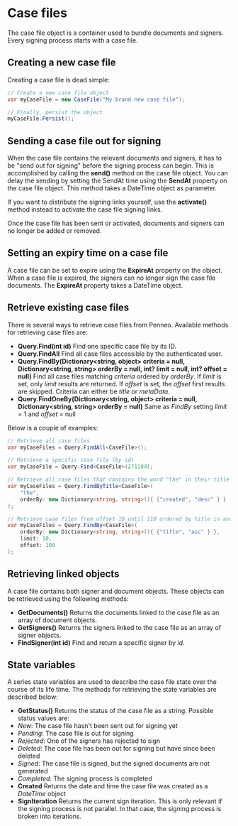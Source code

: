 # Case files
The case file object is a container used to bundle documents and signers. Every signing process starts with a case file.

## Creating a new case file
Creating a case file is dead simple: 

```csharp
// Create a new case file object
var myCaseFile = new CaseFile("My brand new case file");

// Finally, persist the object
myCaseFile.Persist();
```

## Sending a case file out for signing
When the case file contains the relevant documents and signers, it has to be "send out for signing" before the signing process can begin. This is accomplished by calling the __send()__ method on the case file object. You can delay the sending by setting the SendAt time using the __SendAt__ property on the case file object. This method takes a DateTime object as parameter.

If you want to distribute the signing links yourself, use the __activate()__ method instead to activate the case file signing links.

Once the case file has been sent or activated, documents and signers can no longer be added or removed.

## Setting an expiry time on a case file
A case file can be set to expire using the __ExpireAt__ property on the object. When a case file is expired, the signers can no longer sign the case file documents. The __ExpireAt__ property takes a DateTime object.

## Retrieve existing case files
There is several ways to retrieve case files from Penneo. Available methods for retrieving case files are:

* __Query.Find<Casefile>(int id)__
Find one specific case file by its ID.
* __Query.FindAll<CaseFile>__
Find all case files accessible by the authenticated user.
* __Query.FindBy<Casefile>(Dictionary\<string, object\> criteria = null, Dictionary\<string, string\> orderBy = null, int? limit = null, int? offset = null)__
Find all case files matching _criteria_ ordered by _orderBy_. If _limit_ is set, only _limit_ results are returned. If _offset_ is set, the _offset_ first results are skipped.
Criteria can either be _title_ or _metaData_.
* __Query.FindOneBy<Casefile>(Dictionary\<string, object\> criteria = null, Dictionary\<string, string\> orderBy = null)__
Same as _FindBy_ setting _limit_ = 1 and _offset_ = null

Below is a couple of examples:

```csharp
// Retrieve all case files
var myCaseFiles = Query.FindAll<CaseFile>();

// Retrieve a specific case file (by id)
var myCaseFile = Query.Find<CaseFile>(271184);

// Retrieve all case files that contains the word "the" in their title and sort descending on creation date
var myCaseFiles = Query.FindByTitle<CaseFile>(
	"the",
	orderBy: new Dictionary<string, string>(){ {"created", "desc" } }	
);

// Retrieve case files from offset 10 until 110 ordered by title in ascending order
var myCaseFiles = Query.FindBy<CaseFile>(	
	orderBy: new Dictionary<string, string>(){ {"title", "asc" } },
	limit: 10,
	offset: 100
);
```

## Retrieving linked objects
A case file contains both signer and document objects. These objects can be retrieved using the following methods:

* __GetDocuments()__
Returns the documents linked to the case file as an array of document objects.
* __GetSigners()__
Returns the signers linked to the case file as an array of signer objects.
* __FindSigner(int id)__
Find and return a specific signer by _id_.

## State variables
A series state variables are used to describe the case file state over the course of its life time. The methods for retrieving the state variables are described below:

* __GetStatus()__
Returns the status of the case file as a string. Possible status values are:
 * _New_: The case file hasn't been sent out for signing yet
 * _Pending_: The case file is out for signing
 * _Rejected_: One of the signers has rejected to sign
 * _Deleted_: The case file has been out for signing but have since been deleted
 * _Signed_: The case file is signed, but the signed documents are not generated
 * _Completed_: The signing process is completed
* __Created__
Returns the date and time the case file was created as a _DateTime_ object
* __SignIteration__
Returns the current sign iteration. This is only relevant if the signing process is not parallel. In that case, the signing process is broken into iterations.
